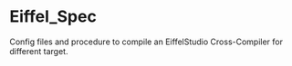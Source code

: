 Eiffel_Spec
===========

Config files and procedure to compile an EiffelStudio Cross-Compiler for different target.